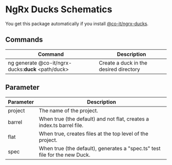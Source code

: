 # NgRx Ducks Schematics

You get this package automatically if you install [@co-it/ngrx-ducks](https://www.npmjs.com/package/@co-it/ngrx-ducks).

## Commands

| Command                                                                      | Description                            |
| ---------------------------------------------------------------------------- | -------------------------------------- |
| ng generate @co-it/ngrx-ducks:**duck** <path/duck> | Create a duck in the desired directory |

## Parameter

| Parameter                                                                      | Description                            |
| ---------------------------------------------------------------------------- | -------------------------------------- |
| project | The name of the project. |
| barrel | When true (the default) and not flat, creates a index.ts barrel file. |
| flat | When true, creates files at the top level of the project. |
| spec | When true (the default), generates a  \"spec.ts\" test file for the new Duck. |

